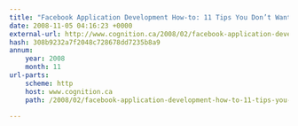 ```yaml
---
title: "Facebook Application Development How-to: 11 Tips You Don’t Want to Miss"
date: 2008-11-05 04:16:23 +0000
external-url: http://www.cognition.ca/2008/02/facebook-application-development-how-to-11-tips-you-dont-want-to-miss.html
hash: 308b9232a7f2048c728678dd7235b8a9
annum:
    year: 2008
    month: 11
url-parts:
    scheme: http
    host: www.cognition.ca
    path: /2008/02/facebook-application-development-how-to-11-tips-you-dont-want-to-miss.html

---
```



